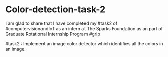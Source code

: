 # Color-detection-task-2
I am glad to share that I have completed my #task2 of #computervisionandIoT as an intern at The Sparks Foundation as an part of Graduate Rotational Internship Program #grip

#task2 : Implement an image color detector which identifies all the colors in an image.
